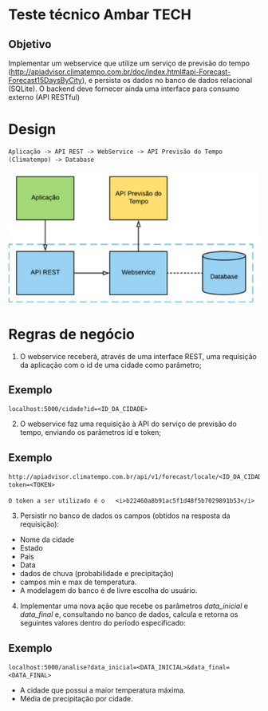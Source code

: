 # Teste técnico Ambar TECH

## Objetivo

Implementar um webservice que utilize um serviço de previsão do tempo (http://apiadvisor.climatempo.com.br/doc/index.html#api-Forecast-Forecast15DaysByCity), e persista os dados no banco de dados relacional (SQLite). 
O backend deve fornecer ainda uma interface
para consumo externo (API RESTful)

# Design
    Aplicação -> API REST -> WebService -> API Previsão do Tempo (Climatempo) -> Database

![Design](/static/img/Design.PNG)

# Regras de negócio

1) O webservice receberá, através de uma interface REST, uma requisição da aplicação com o id de uma cidade como parâmetro;
## Exemplo
    localhost:5000/cidade?id=<ID_DA_CIDADE>


2) O webservice faz uma requisição à API do serviço de previsão do tempo, enviando os parâmetros id e token;

## Exemplo

    http://apiadvisor.climatempo.com.br/api/v1/forecast/locale/<ID_DA_CIDADE>/days/15?token=<TOKEN>

    O token a ser utilizado é o   <i>b22460a8b91ac5f1d48f5b7029891b53</i>



3) Persistir no banco de dados os campos (obtidos na resposta da requisição):

* Nome da cidade
* Estado 
* País 
* Data 
* dados de chuva (probabilidade e precipitação) 
* campos min e max de temperatura.
* A modelagem do banco é de livre escolha do usuário.
4) Implementar uma nova ação que recebe os parâmetros *data_inicial* e *data_final* e, consultando no banco de dados, calcula e retorna
os seguintes valores dentro do período especificado:
## Exemplo
    localhost:5000/analise?data_inicial=<DATA_INICIAL>&data_final=<DATA_FINAL>

* A cidade que possui a maior temperatura máxima.
* Média de precipitação por cidade.
